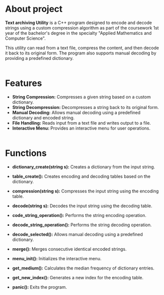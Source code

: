 # About project
**Text archiving Utility** is a C++ program designed to encode and decode strings using a custom compression algorithm as part of the coursework 1st year of the bachelor's degree in the specialty "Applied Mathematics and Computer Science". 

This utility can read from a text file, compress the content, and then decode it back to its original form. The program also supports manual decoding by providing a predefined dictionary.
<br><br>
# Features

- **String Compression:** Compresses a given string based on a custom dictionary.
- **String Decompression:** Decompresses a string back to its original form.
- **Manual Decoding:** Allows manual decoding using a predefined dictionary and encoded string.
- **File Handling:** Reads input from a text file and writes output to a file.
- **Interactive Menu:** Provides an interactive menu for user operations.
<br><br>
# Functions

- **dictionary_create(string s):** Creates a dictionary from the input string.

- **table_create():** Creates encoding and decoding tables based on the dictionary.

- **compression(string s):** Compresses the input string using the encoding table.

- **decode(string s):** Decodes the input string using the decoding table.

- **code_string_operation():** Performs the string encoding operation.

- **decode_string_operation():** Performs the string decoding operation.

- **decode_selected():** Allows manual decoding using a predefined dictionary.

- **merge():** Merges consecutive identical encoded strings.

- **menu_init():** Initializes the interactive menu.

- **get_medium():** Calculates the median frequency of dictionary entries.

- **get_new_index():** Generates a new index for the encoding table.

- **panic():** Exits the program.
